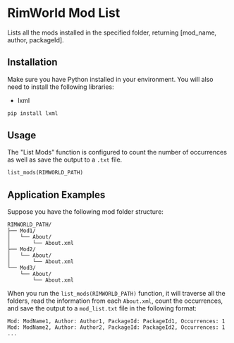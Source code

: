 # RimWorld Mod List

Lists all the mods installed in the specified folder, returning [mod_name, author, packageId].

## Installation

Make sure you have Python installed in your environment. You will also need to install the following libraries:
- lxml

```bash
pip install lxml
```

## Usage

The "List Mods" function is configured to count the number of occurrences as well as save the output to a `.txt` file.

```python
list_mods(RIMWORLD_PATH)
```

## Application Examples

Suppose you have the following mod folder structure:

```
RIMWORLD_PATH/
├── Mod1/
│   └── About/
│       └── About.xml
├── Mod2/
│   └── About/
│       └── About.xml
└── Mod3/
    └── About/
        └── About.xml
```

When you run the `list_mods(RIMWORLD_PATH)` function, it will traverse all the folders, read the information from each `About.xml`, count the occurrences, and save the output to a `mod_list.txt` file in the following format:

```
Mod: ModName1, Author: Author1, PackageId: PackageId1, Occurrences: 1
Mod: ModName2, Author: Author2, PackageId: PackageId2, Occurrences: 1
...
```